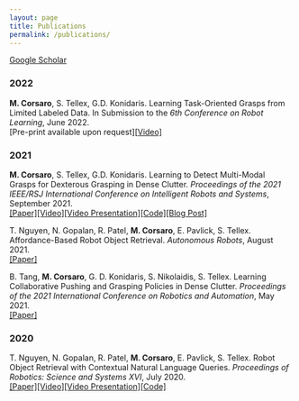 ```yaml
---
layout: page
title: Publications
permalink: /publications/
---
```


[Google Scholar](https://scholar.google.com/citations?user=NZXTTVQAAAAJ)

### 2022
**M. Corsaro**, S. Tellex, G.D. Konidaris. Learning Task-Oriented Grasps from Limited Labeled Data.
In Submission to the *6th Conference on Robot Learning*, June 2022.<br>[Pre-print available upon request][[Video]](https://youtu.be/lqzpASJkAVg)

### 2021
**M. Corsaro**, S. Tellex, G.D. Konidaris. Learning to Detect Multi-Modal Grasps for Dexterous Grasping in Dense Clutter.
*Proceedings of the 2021 IEEE/RSJ International Conference on Intelligent Robots and Systems*, September 2021.<br>[[Paper]](http://irl.cs.brown.edu/pubs/multimodal_grasps.pdf)[[Video]](https://youtu.be/YkFrG4_h6_k)[[Video Presentation]](https://youtu.be/PxRC5GVmdXE)[[Code]](https://github.com/mattcorsaro1/MultiModalGrasping)[[Blog Post]](https://mattcorsaro1.github.io/2021/09/29/multimodalgrasping.html)

T. Nguyen, N. Gopalan, R. Patel, **M. Corsaro**, E. Pavlick, S. Tellex. Affordance-Based Robot Object Retrieval.
*Autonomous Robots*, August 2021.<br>[[Paper]](https://link.springer.com/article/10.1007/s10514-021-10008-7)

B. Tang, **M. Corsaro**, G. D. Konidaris, S. Nikolaidis, S. Tellex. Learning Collaborative Pushing and
Grasping Policies in Dense Clutter.
*Proceedings of the 2021 International Conference on Robotics and Automation*, May 2021.<br>[[Paper]](http://irl.cs.brown.edu/pubs/push_grasp_clutter.pdf)

### 2020
T. Nguyen, N. Gopalan, R. Patel, **M. Corsaro**, E. Pavlick, S. Tellex. Robot Object Retrieval with Contextual Natural Language Queries.
*Proceedings of Robotics: Science and Systems XVI*, July 2020.<br>[[Paper]](http://www.roboticsproceedings.org/rss16/p080.pdf)[[Video]](https://youtu.be/WMAdGhMmXEQ)[[Video Presentation]](https://youtu.be/HOYvL5AwX38)[[Code]](https://github.com/Thaonguyen3095/affordance-language)

